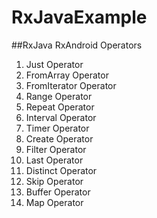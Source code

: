 # RxJavaExample

##RxJava RxAndroid Operators

1. Just Operator
2. FromArray Operator
3. FromIterator Operator
4. Range Operator
5. Repeat Operator
6. Interval Operator
7. Timer Operator
8. Create Operator
9. Filter Operator
10. Last Operator
11. Distinct Operator
12. Skip Operator
13. Buffer Operator
14. Map Operator

